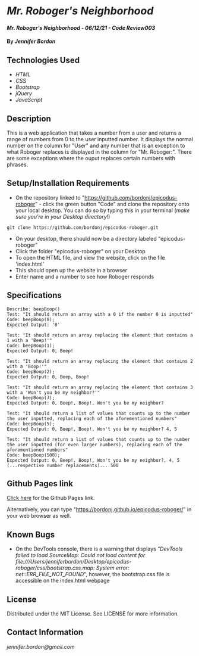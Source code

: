 # _Mr. Roboger's Neighborhood_

#### _Mr. Roboger's Neighborhood - 06/12/21 - Code Review003_

#### By _**Jennifer Bordon**_

## Technologies Used

* _HTML_
* _CSS_ 
* _Bootstrap_
* _jQuery_
* _JavaScript_


## Description

This is a web application that takes a number from a user and returns a range of numbers from 0 to the user inputted number. It displays the normal number on the column for "User" and any number that is an exception to what Roboger replaces is displayed in the column for "Mr. Roboger:". There are some exceptions where the ouput replaces certain numbers with phrases. 

## Setup/Installation Requirements

* On the repository linked to "https://github.com/bordonj/epicodus-roboger" - click the green button "Code" and clone the repository onto your local desktop. You can do so by typing this in your terminal (_make sure you're in your Desktop directory_!)
```
git clone https://github.com/bordonj/epicodus-roboger.git
```
* On your desktop, there should now be a directory labeled "epicodus-roboger"
* Click the folder "epicodus-roboger" on your Desktop
* To open the HTML file, and view the website, click on the file 'index.html'
* This should open up the website in a browser
* Enter name and a number to see how Roboger responds


## Specifications 
```
Describe: beepBoop()
Test: "It should return an array with a 0 if the number 0 is inputted"
Code: beepBoop(0);
Expected Output: '0'

Test: "It should return an array replacing the element that contains a 1 with a 'Beep!'"
Code: beepBoop(1);
Expected Output: 0, Beep! 

Test: "It should return an array replacing the element that contains 2 with a 'Boop!'"
Code: beepBoop(2);
Expected Output: 0, Beep, Boop!

Test: "It should return an array replacing the element that contains 3 with a 'Won't you be my neighbor?'"
Code: beepBoop(3);
Expected Output: 0, Beep!, Boop!, Won't you be my neighbor?

Test: "It should return a list of values that counts up to the number the user inputted, replacing each of the aforementioned numbers"
Code: beepBoop(5);
Expected Output: 0, Beep!, Boop!, Won't you be my neighbor? 4, 5

Test: "It should return a list of values that counts up to the number the user inputted (for even larger numbers), replacing each of the aforementioned numbers"
Code: beepBoop(500);
Expected Output: 0, Beep!, Boop!, Won't you be my neighbor?, 4, 5 (...respective number replacements)... 500
```

## Github Pages link

[Click here](https://bordonj.github.io/epicodus-roboger) for the Github Pages link. 

Alternatively, you can type "https://bordonj.github.io/epicodus-roboger/" in your web browser as well.

## Known Bugs

* On the DevTools console, there is a warning that displays _"DevTools failed to load SourceMap: Could not load content for file:///Users/jenniferbordon/Desktop/epicodus-roboger/css/bootstrap.css.map: System error: net::ERR_FILE_NOT_FOUND_", however, the bootstrap.css file is accessible on the index.html webpage

## License

Distributed under the MIT License. See LICENSE for more information.

## Contact Information

_jennifer.bordon@gmail.com_